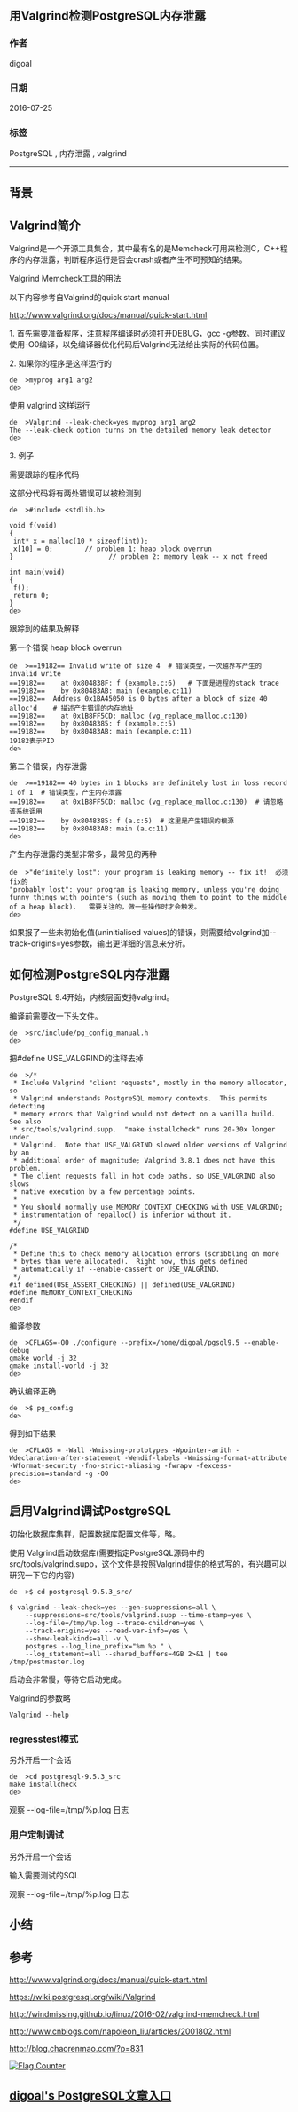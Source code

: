 ## 用Valgrind检测PostgreSQL内存泄露  
                                                    
### 作者                                                                                                 
digoal                                               
                                                      
### 日期                                                 
2016-07-25                                              
                                                  
### 标签                                               
PostgreSQL , 内存泄露 , valgrind                   
                                                    
----                                              
                                                       
## 背景                                             
## Valgrind简介  
  
Valgrind是一个开源工具集合，其中最有名的是Memcheck可用来检测C，C++程序的内存泄露，判断程序运行是否会crash或者产生不可预知的结果。  
  
Valgrind Memcheck工具的用法  
  
以下内容参考自Valgrind的quick start manual  
  
http://www.valgrind.org/docs/manual/quick-start.html  
  
1\. 首先需要准备程序，注意程序编译时必须打开DEBUG，gcc -g参数。同时建议使用-O0编译，以免编译器优化代码后Valgrind无法给出实际的代码位置。  
  
2\. 如果你的程序是这样运行的  
  
```  
de  >myprog arg1 arg2  
de>  
```  
  
使用 valgrind 这样运行  
  
```  
de  >Valgrind --leak-check=yes myprog arg1 arg2  
The --leak-check option turns on the detailed memory leak detector  
de>  
```  
  
3\. 例子  
  
需要跟踪的程序代码  
  
这部分代码将有两处错误可以被检测到  
  
```  
de  >#include <stdlib.h>  
  
void f(void)  
{  
 int* x = malloc(10 * sizeof(int));  
 x[10] = 0;        // problem 1: heap block overrun  
}                        // problem 2: memory leak -- x not freed  
  
int main(void)  
{  
 f();  
 return 0;  
}  
de>  
```  
  
跟踪到的结果及解释  
  
第一个错误 heap block overrun  
  
```  
de  >==19182== Invalid write of size 4  # 错误类型，一次越界写产生的invalid write  
==19182==    at 0x804838F: f (example.c:6)   # 下面是进程的stack trace   
==19182==    by 0x80483AB: main (example.c:11)  
==19182==  Address 0x1BA45050 is 0 bytes after a block of size 40 alloc'd    # 描述产生错误的内存地址  
==19182==    at 0x1B8FF5CD: malloc (vg_replace_malloc.c:130)  
==19182==    by 0x8048385: f (example.c:5)  
==19182==    by 0x80483AB: main (example.c:11)  
19182表示PID    
de>  
```  
  
第二个错误，内存泄露  
  
```  
de  >==19182== 40 bytes in 1 blocks are definitely lost in loss record 1 of 1  # 错误类型，产生内存泄露  
==19182==    at 0x1B8FF5CD: malloc (vg_replace_malloc.c:130)  # 请忽略该系统调用  
==19182==    by 0x8048385: f (a.c:5)  # 这里是产生错误的根源  
==19182==    by 0x80483AB: main (a.c:11)  
de>  
```  
  
产生内存泄露的类型非常多，最常见的两种  
  
```  
de  >"definitely lost": your program is leaking memory -- fix it!  必须fix的  
"probably lost": your program is leaking memory, unless you're doing funny things with pointers (such as moving them to point to the middle of a heap block).   需要关注的，做一些操作时才会触发。    
de>  
```  
  
如果报了一些未初始化值(uninitialised values)的错误，则需要给valgrind加--track-origins=yes参数，输出更详细的信息来分析。  
  
## 如何检测PostgreSQL内存泄露  
  
PostgreSQL 9.4开始，内核层面支持valgrind。  
  
编译前需要改一下头文件。  
  
```  
de  >src/include/pg_config_manual.h    
de>  
```  
  
把#define USE_VALGRIND的注释去掉  
  
```  
de  >/*  
 * Include Valgrind "client requests", mostly in the memory allocator, so  
 * Valgrind understands PostgreSQL memory contexts.  This permits detecting  
 * memory errors that Valgrind would not detect on a vanilla build.  See also  
 * src/tools/valgrind.supp.  "make installcheck" runs 20-30x longer under  
 * Valgrind.  Note that USE_VALGRIND slowed older versions of Valgrind by an  
 * additional order of magnitude; Valgrind 3.8.1 does not have this problem.  
 * The client requests fall in hot code paths, so USE_VALGRIND also slows  
 * native execution by a few percentage points.  
 *  
 * You should normally use MEMORY_CONTEXT_CHECKING with USE_VALGRIND;  
 * instrumentation of repalloc() is inferior without it.  
 */  
#define USE_VALGRIND  
  
/*  
 * Define this to check memory allocation errors (scribbling on more  
 * bytes than were allocated).  Right now, this gets defined  
 * automatically if --enable-cassert or USE_VALGRIND.  
 */  
#if defined(USE_ASSERT_CHECKING) || defined(USE_VALGRIND)  
#define MEMORY_CONTEXT_CHECKING  
#endif  
de>  
```  
  
编译参数  
  
```  
de  >CFLAGS=-O0 ./configure --prefix=/home/digoal/pgsql9.5 --enable-debug  
gmake world -j 32  
gmake install-world -j 32  
de>  
```  
  
确认编译正确  
  
```  
de  >$ pg_config  
de>  
```  
  
得到如下结果  
  
```  
de  >CFLAGS = -Wall -Wmissing-prototypes -Wpointer-arith -Wdeclaration-after-statement -Wendif-labels -Wmissing-format-attribute -Wformat-security -fno-strict-aliasing -fwrapv -fexcess-precision=standard -g -O0  
de>  
```  
  
## 启用Valgrind调试PostgreSQL  
  
初始化数据库集群，配置数据库配置文件等，略。  
  
使用 Valgrind启动数据库(需要指定PostgreSQL源码中的src/tools/valgrind.supp，这个文件是按照Valgrind提供的格式写的，有兴趣可以研究一下它的内容)  
  
```  
de  >$ cd postgresql-9.5.3_src/  
  
$ valgrind --leak-check=yes --gen-suppressions=all \  
    --suppressions=src/tools/valgrind.supp --time-stamp=yes \  
    --log-file=/tmp/%p.log --trace-children=yes \  
    --track-origins=yes --read-var-info=yes \  
    --show-leak-kinds=all -v \  
    postgres --log_line_prefix="%m %p " \  
    --log_statement=all --shared_buffers=4GB 2>&1 | tee /tmp/postmaster.log  
```  
  
启动会非常慢，等待它启动完成。    
  
Valgrind的参数略  
  
```  
Valgrind --help  
```  
  
### regresstest模式  
  
另外开启一个会话  
  
```  
de  >cd postgresql-9.5.3_src    
make installcheck    
de>  
```  
  
观察 --log-file=/tmp/%p.log 日志  
  
### 用户定制调试  
  
另外开启一个会话  
  
输入需要测试的SQL  
  
观察 --log-file=/tmp/%p.log 日志  
  
## 小结  
  
## 参考  
  
http://www.valgrind.org/docs/manual/quick-start.html  
  
https://wiki.postgresql.org/wiki/Valgrind  
  
http://windmissing.github.io/linux/2016-02/valgrind-memcheck.html  
  
http://www.cnblogs.com/napoleon_liu/articles/2001802.html  
  
http://blog.chaorenmao.com/?p=831  
    
          
  
<a rel="nofollow" href="http://info.flagcounter.com/h9V1"  ><img src="http://s03.flagcounter.com/count/h9V1/bg_FFFFFF/txt_000000/border_CCCCCC/columns_2/maxflags_12/viewers_0/labels_0/pageviews_0/flags_0/"  alt="Flag Counter"  border="0"  ></a>  
  
  
  
  
## [digoal's PostgreSQL文章入口](https://github.com/digoal/blog/blob/master/README.md "22709685feb7cab07d30f30387f0a9ae")
  
